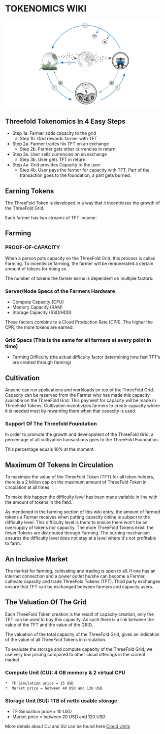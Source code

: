 # TOKENOMICS WIKI

![image alt text](img/tokenomics-flow.jpg)

## Threefold Tokenomics In 4 Easy Steps

- Step 1a. Farmer adds capacity to the grid
   - Step 1b. Grid rewards farmer with TFT
- Step 2a. Farmer trades his TFT on an exchange
   - Step 2b. Farmer gets other currencies in return.
- Step 3a. User sells currencies on an exchange
   - Step 3b. User gets TFT in return.
- Step 4a. Grid provides Capacity to the user
   - Step 4b. User pays the farmer for capacity with TFT. Part of the transaction goes to the foundation, a part gets burned.

## Earning Tokens

The ThreeFold Token is developed in a way that it incentivizes the growth of the ThreeFold Grid. 

Each farmer has two streams of TFT income:

## Farming

### PROOF-OF-CAPACITY

When a person puts capacity on the ThreeFold Grid, this process is called Farming. To incentivize farming, the farmer will be remunerated a certain amount of tokens for doing so. 

The number of tokens the farmer earns is dependent on multiple factors:

### Server/Node Specs of the Farmers Hardware

- Compute Capacity (CPU)
- Memory Capacity (RAM)
- Storage Capacity (SSD/HDD)

These factors combine to a Cloud Production Rate (CPR). The higher the CPR, the more tokens are earned.


### Grid Specs (This is the same for all farmers at every point in time)

- Farming Difficulty (the actual difficulty factor determining how fast TFT’s are created through farming)

## Cultivation

Anyone can run applications and workloads on top of the ThreeFold Grid. Capacity can be reserved from the Farmer who has made this capacity available on the ThreeFold Grid. This payment for capacity will be made in ThreeFold Tokens. Cultivation incentivizes farmers to create capacity where it is needed most by rewarding them when that capacity is used.

### Support Of The Threefold Foundation 

In order to promote the growth and development of the ThreeFold Grid, a percentage of all cultivation transactions goes to the ThreeFold Foundation.

This percentage equals 10% at the moment.

## Maximum Of Tokens In Circulation

   To maximize the value of the ThreeFold Token (TFT) for all token holders, there is a 2 billion cap on the maximum amount of ThreeFold Token in circulation at all times. 
   
To make this happen the difficulty level has been made variable in line with the amount of tokens in the field.

As mentioned in the farming section of this wiki entry, the amount of farmed tokens a Farmer receives when putting capacity online is subject to the difficulty level. This difficulty level is there to ensure there won’t be an oversupply of tokens nor capacity. The more ThreeFold Tokens exist, the fewer Tokens are distributed through Farming. The burning mechanism ensures the difficulty level does not stay at a level where it's not profitable to farm. 

## An Inclusive Market	

The market for farming, cultivating and trading is open to all. If one has an internet connection and a power outlet he/she can become a Farmer, cultivate capacity and trade ThreeFold Tokens (TFT). Third party exchanges ensure that TFT can be exchanged between farmers and capacity users. 

## The Valuation Of The Grid

Each ThreeFold Token creation is the result of capacity creation, only the TFT can be used to buy this capacity.
As such there is a link between the value of the TFT and the value of the GRID.

The valuation of the total capacity of the ThreeFold Grid, gives an indication of the value of all ThreeFold Tokens in circulation. 

To evaluate the storage and compute capacity of the ThreeFold Grid, we use very low pricing compared to other cloud offerings in the current market.

### Compute Unit (CU): 4 GB memory & 2 virtual CPU

    *  TF Simulation price = 15 USD
    *  Market price = between 40 USD and 120 USD

### Storage Unit (SU): 1TB of netto usable storage

* TF Simulation price = 10 USD
* Market price = between 20 USD and 120 USD

More details about CU and SU can be found here [Cloud Units](/grid/concepts/cloud_units.md)

